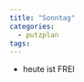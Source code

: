 ```yaml
---
title: "Sonntag"
categories:
  - putzplan
tags:
---
```

 - heute ist FREI
<!--stackedit_data:
eyJoaXN0b3J5IjpbLTE5NjI5OTg3Nl19
-->